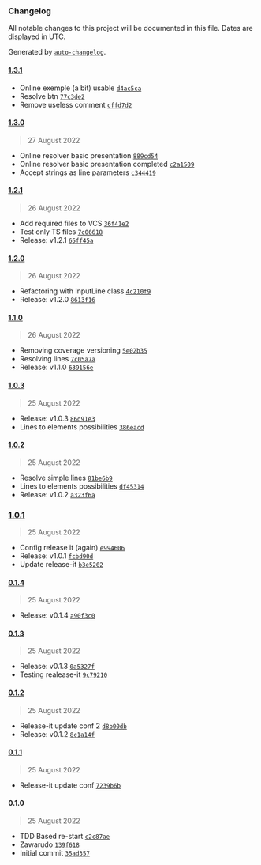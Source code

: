 ### Changelog

All notable changes to this project will be documented in this file. Dates are displayed in UTC.

Generated by [`auto-changelog`](https://github.com/CookPete/auto-changelog).

#### [1.3.1](https://github.com/antharuu/nonogram-resolver/compare/1.3.0...1.3.1)

- Online exemple (a bit) usable [`d4ac5ca`](https://github.com/antharuu/nonogram-resolver/commit/d4ac5ca48a6c87cf3a4bf2d95430d46d577a89eb)
- Resolve btn [`77c3de2`](https://github.com/antharuu/nonogram-resolver/commit/77c3de279cbe2c5dfaa1dfa2bc2832e8018a9124)
- Remove useless comment [`cffd7d2`](https://github.com/antharuu/nonogram-resolver/commit/cffd7d26c6af825295aebc010199f963283be37c)

#### [1.3.0](https://github.com/antharuu/nonogram-resolver/compare/1.2.1...1.3.0)

> 27 August 2022

- Online resolver basic presentation [`889cd54`](https://github.com/antharuu/nonogram-resolver/commit/889cd5499b40cd0347d2d318a9be17e5ae6f8bdd)
- Online resolver basic presentation completed [`c2a1509`](https://github.com/antharuu/nonogram-resolver/commit/c2a15092ec397bce6a89ac84173bd36581ae8bf7)
- Accept strings as line parameters [`c344419`](https://github.com/antharuu/nonogram-resolver/commit/c344419431d462cbc23ead7496becdcec6d6fc05)

#### [1.2.1](https://github.com/antharuu/nonogram-resolver/compare/1.2.0...1.2.1)

> 26 August 2022

- Add required files to VCS [`36f41e2`](https://github.com/antharuu/nonogram-resolver/commit/36f41e24d4447d130cc74e489a0133b354a19b5b)
- Test only TS files [`7c06618`](https://github.com/antharuu/nonogram-resolver/commit/7c06618a553fcd2b40f9ce4f37e5e028f93a15a5)
- Release: v1.2.1 [`65ff45a`](https://github.com/antharuu/nonogram-resolver/commit/65ff45a07e1ab09bd1441d77d3f748fc269080e1)

#### [1.2.0](https://github.com/antharuu/nonogram-resolver/compare/1.1.0...1.2.0)

> 26 August 2022

- Refactoring with InputLine  class [`4c210f9`](https://github.com/antharuu/nonogram-resolver/commit/4c210f90f9a0800cdc7c90f8133a4752fd54f691)
- Release: v1.2.0 [`8613f16`](https://github.com/antharuu/nonogram-resolver/commit/8613f165687e5da5d22440a360e081c4b56e2e8e)

#### [1.1.0](https://github.com/antharuu/nonogram-resolver/compare/1.0.3...1.1.0)

> 26 August 2022

- Removing coverage versioning [`5e02b35`](https://github.com/antharuu/nonogram-resolver/commit/5e02b35974f3fc681802cb5773053338956402be)
- Resolving lines [`7c05a7a`](https://github.com/antharuu/nonogram-resolver/commit/7c05a7a8d467508d6a10a6a604bc2d0b453bdbbf)
- Release: v1.1.0 [`639156e`](https://github.com/antharuu/nonogram-resolver/commit/639156e3efabb47639c9644c13cb403c264e03bd)

#### [1.0.3](https://github.com/antharuu/nonogram-resolver/compare/1.0.2...1.0.3)

> 25 August 2022

- Release: v1.0.3 [`86d91e3`](https://github.com/antharuu/nonogram-resolver/commit/86d91e347039b9d016a2941cfdea297bfd35e5cd)
- Lines to elements possibilities [`386eacd`](https://github.com/antharuu/nonogram-resolver/commit/386eacdfb81d417c9ac9d99e01350d783b7e3244)

#### [1.0.2](https://github.com/antharuu/nonogram-resolver/compare/1.0.1...1.0.2)

> 25 August 2022

- Resolve simple lines [`81be6b9`](https://github.com/antharuu/nonogram-resolver/commit/81be6b964a4d633c8e90f29999b2baaedefe0554)
- Lines to elements possibilities [`df45314`](https://github.com/antharuu/nonogram-resolver/commit/df453146296c93a38b0c893e93d39399d22eb2c6)
- Release: v1.0.2 [`a323f6a`](https://github.com/antharuu/nonogram-resolver/commit/a323f6a67252367ebd1cd3b205b3535e1c36e4ef)

### [1.0.1](https://github.com/antharuu/nonogram-resolver/compare/0.1.4...1.0.1)

> 25 August 2022

- Config release it (again) [`e994606`](https://github.com/antharuu/nonogram-resolver/commit/e9946062365f934419908743b90024a18e295b29)
- Release: v1.0.1 [`fcbd90d`](https://github.com/antharuu/nonogram-resolver/commit/fcbd90d690c930503ad7f1b18ef57dd54906b244)
- Update release-it [`b3e5202`](https://github.com/antharuu/nonogram-resolver/commit/b3e52027220967fbd9d0aa1e56f5d2ef23400718)

#### [0.1.4](https://github.com/antharuu/nonogram-resolver/compare/0.1.3...0.1.4)

> 25 August 2022

- Release: v0.1.4 [`a90f3c0`](https://github.com/antharuu/nonogram-resolver/commit/a90f3c0da8c140a0e1d9b583fbbce57a10b0c238)

#### [0.1.3](https://github.com/antharuu/nonogram-resolver/compare/0.1.2...0.1.3)

> 25 August 2022

- Release: v0.1.3 [`0a5327f`](https://github.com/antharuu/nonogram-resolver/commit/0a5327fe57b82ec7d66c31c6a50e6b6aa1f0d81b)
- Testing realease-it [`9c79210`](https://github.com/antharuu/nonogram-resolver/commit/9c79210b006e65359f7c20d11d471741049f4e06)

#### [0.1.2](https://github.com/antharuu/nonogram-resolver/compare/0.1.1...0.1.2)

> 25 August 2022

- Release-it update conf 2 [`d8b00db`](https://github.com/antharuu/nonogram-resolver/commit/d8b00db98bc3ce0ff6b78d99e214b97c52c4c7ba)
- Release: v0.1.2 [`8c1a14f`](https://github.com/antharuu/nonogram-resolver/commit/8c1a14f9b8df9d50cc20cd7b9b28998e685dd559)

#### [0.1.1](https://github.com/antharuu/nonogram-resolver/compare/0.1.0...0.1.1)

> 25 August 2022

- Release-it update conf [`7239b6b`](https://github.com/antharuu/nonogram-resolver/commit/7239b6bfe5ecf0128828995b9d65d6ecc5375cfb)

#### 0.1.0

> 25 August 2022

- TDD Based re-start [`c2c87ae`](https://github.com/antharuu/nonogram-resolver/commit/c2c87ae37f89850fc13e4b7139c7bf82875889bb)
- Zawarudo [`139f618`](https://github.com/antharuu/nonogram-resolver/commit/139f618571d7eb3fe6f6236ae87a0aead02706d3)
- Initial commit [`35ad357`](https://github.com/antharuu/nonogram-resolver/commit/35ad357b5499e65badb25c8c208697ae490e933a)
